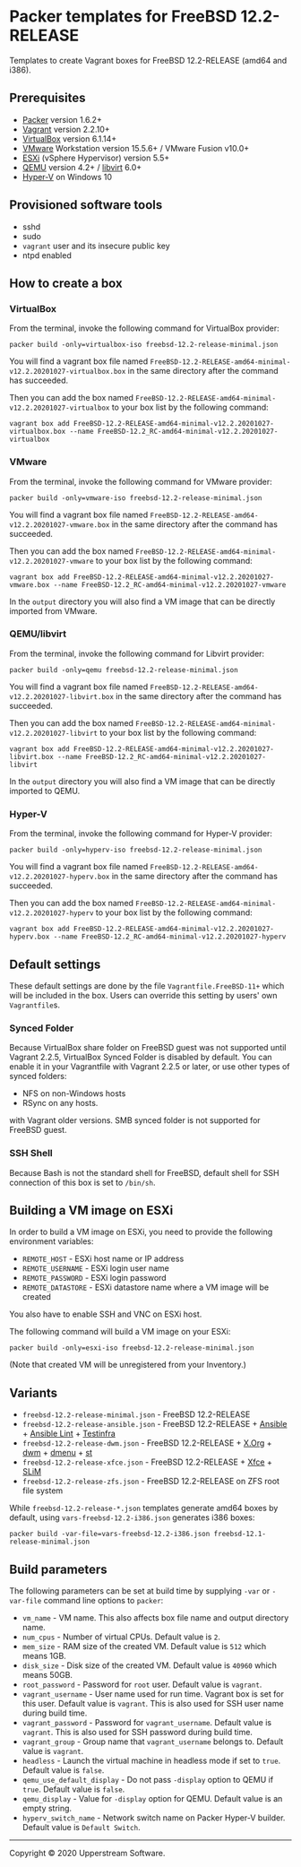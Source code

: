 # Packer templates for FreeBSD 12.2-RELEASE

Templates to create Vagrant boxes for FreeBSD 12.2-RELEASE (amd64 and
i386).

## Prerequisites

* [Packer][] version 1.6.2+
* [Vagrant][] version 2.2.10+
* [VirtualBox][] version 6.1.14+
* [VMware][] Workstation version 15.5.6+ / VMware Fusion v10.0+
* [ESXi][] (vSphere Hypervisor) version 5.5+
* [QEMU][] version 4.2+ / [libvirt][] 6.0+
* [Hyper-V][] on Windows 10

[ESXi]: http://www.vmware.com/products/vsphere-hypervisor
    "Free VMware vSphere Hypervisor, Free Virtualization (ESXi)"
[Hyper-V]: https://docs.microsoft.com/en-us/virtualization/hyper-v-on-windows/about/
    "Introduction to Hyper-V on Windows 10 | Microsoft Docs"
[libvirt]: https://libvirt.org/ "libvirt: The virtualization API"
[Packer]: https://www.packer.io/ "Packer by HashiCorp"
[QEMU]: https://www.qemu.org/ "QEMU"
[Vagrant]: https://www.vagrantup.com/ "Vagrant"
[VirtualBox]: https://www.virtualbox.org/ "Oracle VM VirtualBox"
[VMware]: http://www.vmware.com/
    "VMware Virtualization for Desktop &amp; Server, Application,
    Public &amp; Hybrid Clouds"

## Provisioned software tools

* sshd
* sudo
* `vagrant` user and its insecure public key
* ntpd enabled

## How to create a box

### VirtualBox

From the terminal, invoke the following command for VirtualBox provider:

    packer build -only=virtualbox-iso freebsd-12.2-release-minimal.json

You will find a vagrant box file named `FreeBSD-12.2-RELEASE-amd64-minimal-v12.2.20201027-virtualbox.box`
in the same directory after the command has succeeded.

Then you can add the box named `FreeBSD-12.2-RELEASE-amd64-minimal-v12.2.20201027-virtualbox`
to your box list by the following command:

    vagrant box add FreeBSD-12.2-RELEASE-amd64-minimal-v12.2.20201027-virtualbox.box --name FreeBSD-12.2_RC-amd64-minimal-v12.2.20201027-virtualbox

### VMware

From the terminal, invoke the following command for VMware provider:

    packer build -only=vmware-iso freebsd-12.2-release-minimal.json

You will find a vagrant box file named `FreeBSD-12.2-RELEASE-amd64-v12.2.20201027-vmware.box`
in the same directory after the command has succeeded.

Then you can add the box named `FreeBSD-12.2-RELEASE-amd64-minimal-v12.2.20201027-vmware`
to your box list by the following command:

    vagrant box add FreeBSD-12.2-RELEASE-amd64-minimal-v12.2.20201027-vmware.box --name FreeBSD-12.2_RC-amd64-minimal-v12.2.20201027-vmware

In the `output` directory you will also find a VM image that can be
directly imported from VMware.

### QEMU/libvirt

From the terminal, invoke the following command for Libvirt provider:

    packer build -only=qemu freebsd-12.2-release-minimal.json

You will find a vagrant box file named `FreeBSD-12.2-RELEASE-amd64-v12.2.20201027-libvirt.box`
in the same directory after the command has succeeded.

Then you can add the box named `FreeBSD-12.2-RELEASE-amd64-minimal-v12.2.20201027-libvirt`
to your box list by the following command:

    vagrant box add FreeBSD-12.2-RELEASE-amd64-minimal-v12.2.20201027-libvirt.box --name FreeBSD-12.2_RC-amd64-minimal-v12.2.20201027-libvirt

In the `output` directory you will also find a VM image that can be
directly imported to QEMU.

### Hyper-V

From the terminal, invoke the following command for Hyper-V provider:

    packer build -only=hyperv-iso freebsd-12.2-release-minimal.json

You will find a vagrant box file named `FreeBSD-12.2-RELEASE-amd64-v12.2.20201027-hyperv.box`
in the same directory after the command has succeeded.

Then you can add the box named `FreeBSD-12.2-RELEASE-amd64-minimal-v12.2.20201027-hyperv`
to your box list by the following command:

    vagrant box add FreeBSD-12.2-RELEASE-amd64-minimal-v12.2.20201027-hyperv.box --name FreeBSD-12.2_RC-amd64-minimal-v12.2.20201027-hyperv

## Default settings

These default settings are done by the file `Vagrantfile.FreeBSD-11+`
which will be included in the box.  Users can override this setting by
users' own `Vagrantfile`s.

### Synced Folder

Because VirtualBox share folder on FreeBSD guest was not supported
until Vagrant 2.2.5, VirtualBox Synced Folder is disabled by default.
You can enable it in your Vagrantfile with Vagrant 2.2.5 or later, or
use other types of synced folders:

* NFS on non-Windows hosts
* RSync on any hosts.

with Vagrant older versions.  SMB synced folder is not supported for
FreeBSD guest.

### SSH Shell

Because Bash is not the standard shell for FreeBSD, default shell for
SSH connection of this box is set to `/bin/sh`.

## Building a VM image on ESXi

In order to build a VM image on ESXi, you need to provide the following
environment variables:

* `REMOTE_HOST` - ESXi host name or IP address
* `REMOTE_USERNAME` - ESXi login user name
* `REMOTE_PASSWORD` - ESXi login password
* `REMOTE_DATASTORE` - ESXi datastore name where a VM image will be
   created

You also have to enable SSH and VNC on ESXi host.

The following command will build a VM image on your ESXi:

    packer build -only=esxi-iso freebsd-12.2-release-minimal.json

(Note that created VM will be unregistered from your Inventory.)

## Variants

* `freebsd-12.2-release-minimal.json` - FreeBSD 12.2-RELEASE
* `freebsd-12.2-release-ansible.json` - FreeBSD 12.2-RELEASE +
  [Ansible][] + [Ansible Lint] + [Testinfra][]
* `freebsd-12.2-release-dwm.json` - FreeBSD 12.2-RELEASE + [X.Org][] +
  [dwm][] + [dmenu][] + [st][]
* `freebsd-12.2-release-xfce.json` - FreeBSD 12.2-RELEASE + [Xfce][] +
  [SLiM][]
* `freebsd-12.2-release-zfs.json` - FreeBSD 12.2-RELEASE on ZFS root
  file system

While `freebsd-12.2-release-*.json` templates generate amd64 boxes by
default, using `vars-freebsd-12.2-i386.json` generates i386 boxes:

    packer build -var-file=vars-freebsd-12.2-i386.json freebsd-12.1-release-minimal.json

[Ansible]: https://www.ansible.com/ "Ansible is Simple IT Automation"
[Ansible Lint]: https://docs.ansible.com/ansible-lint/
  "Ansible Lint Documentation &mdash; Ansible Documentation"
[dmenu]: http://tools.suckless.org/dmenu/ "dmenu | suckless.org tools"
[dwm]: http://dwm.suckless.org/
  "suckless.org dwm - dynamic window manager"
[SLiM]: https://sourceforge.net/projects/slim.berlios/
  "SLiM download | SourceForge.net"
[st]: http://st.suckless.org/ "suckless.org st - simple terminal"
[Testinfra]: https://testinfra.readthedocs.io/en/latest/
  "Testinfra test your infrastructure &#8212; testinfra 3.2.1.dev2+g672a064.d20191006 documentation"
[X.Org]: https://www.x.org/wiki/ "X.Org"
[Xfce]: http://www.xfce.org/ "Xfce Desktop Environment"

## Build parameters

The following parameters can be set at build time by supplying `-var`
or `-var-file` command line options to `packer`:

* `vm_name` - VM name.  This also affects box file name and output
  directory name.
* `num_cpus` - Number of virtual CPUs.  Default value is `2`.
* `mem_size` - RAM size of the created VM.  Default value is `512`
  which means 1GB.
* `disk_size` - Disk size of the created VM.  Default value is `40960`
  which means 50GB.
* `root_password` - Password for `root` user.  Default value is
  `vagrant`.
* `vagrant_username` - User name used for run time.  Vagrant box is set
  for this user.  Default value is `vagrant`.
  This is also used for SSH user name during build time.
* `vagrant_password` - Password for `vagrant_username`.  Default value
  is `vagrant`.  This is also used for SSH password during build time.
* `vagrant_group` - Group name that `vagrant_username` belongs to.
  Default value is `vagrant`.
* `headless` - Launch the virtual machine in headless mode if set to
  `true`.  Default value is `false`.
* `qemu_use_default_display` - Do not pass `-display` option to QEMU if
  `true`.  Default value is `false`.
* `qemu_display` - Value for `-display` option for QEMU.  Default value
  is an empty string.
* `hyperv_switch_name` - Network switch name on Packer Hyper-V builder.
  Default value is `Default Switch`.

- - -

Copyright &copy; 2020 Upperstream Software.
